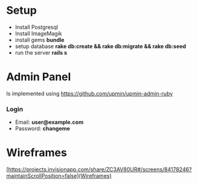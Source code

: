 Setup
===============
- Install Postgresql
- Install ImageMagik
- install gems __bundle__
- setup database __rake db:create && rake db:migrate && rake db:seed__
- run the server __rails s__


Admin Panel
===============


Is implemented using https://github.com/upmin/upmin-admin-ruby

### Login

- Email: __user@example.com__
- Password: __changeme__

Wireframes
==========
[https://projects.invisionapp.com/share/ZC3AV80UR#/screens/84178246?maintainScrollPosition=false](Wireframes)
